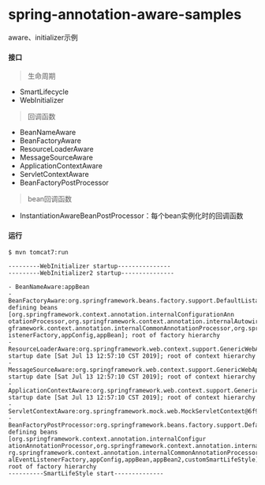 # spring-annotation-aware-samples

aware、initializer示例

#### 接口

> 生命周期
- SmartLifecycle
- WebInitializer

> 回调函数
- BeanNameAware
- BeanFactoryAware
- ResourceLoaderAware
- MessageSourceAware
- ApplicationContextAware
- ServletContextAware
- BeanFactoryPostProcessor

> bean回调函数
- InstantiationAwareBeanPostProcessor：每个bean实例化时的回调函数
#### 运行

`$ mvn tomcat7:run`


```
---------WebInitializer startup---------------
---------WebInitializer2 startup---------------

- BeanNameAware:appBean
- BeanFactoryAware:org.springframework.beans.factory.support.DefaultListableBeanFactory@7ba18f1b: defining beans [org.springframework.context.annotation.internalConfigurationAnn
otationProcessor,org.springframework.context.annotation.internalAutowiredAnnotationProcessor,org.springframework.context.annotation.internalRequiredAnnotationProcessor,org.sprin
gframework.context.annotation.internalCommonAnnotationProcessor,org.springframework.context.event.internalEventListenerProcessor,org.springframework.context.event.internalEventL
istenerFactory,appConfig,appBean]; root of factory hierarchy
- ResourceLoaderAware:org.springframework.web.context.support.GenericWebApplicationContext@5e3a8624: startup date [Sat Jul 13 12:57:10 CST 2019]; root of context hierarchy
- MessageSourceAware:org.springframework.web.context.support.GenericWebApplicationContext@5e3a8624: startup date [Sat Jul 13 12:57:10 CST 2019]; root of context hierarchy
- ApplicationContextAware:org.springframework.web.context.support.GenericWebApplicationContext@5e3a8624: startup date [Sat Jul 13 12:57:10 CST 2019]; root of context hierarchy
- ServletContextAware:org.springframework.mock.web.MockServletContext@6f96c77
- BeanFactoryPostProcessor:org.springframework.beans.factory.support.DefaultListableBeanFactory@606897a8: defining beans [org.springframework.context.annotation.internalConfigur
ationAnnotationProcessor,org.springframework.context.annotation.internalAutowiredAnnotationProcessor,org.springframework.context.annotation.internalRequiredAnnotationProcessor,o
rg.springframework.context.annotation.internalCommonAnnotationProcessor,org.springframework.context.event.internalEventListenerProcessor,org.springframework.context.event.intern
alEventListenerFactory,appConfig,appBean,appBean2,customSmartLifeStyle]; root of factory hierarchy
----------SmartLifeStyle start--------------

```
